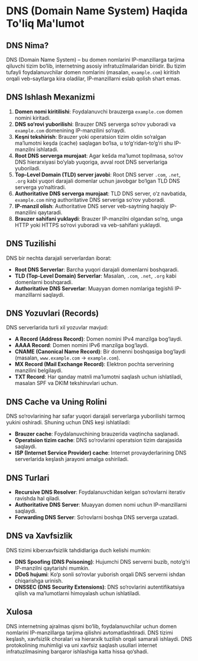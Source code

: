 # DNS (Domain Name System) Haqida To'liq Ma'lumot

## DNS Nima?
DNS (Domain Name System) – bu domen nomlarini IP-manzillarga tarjima qiluvchi tizim bo‘lib, internetning asosiy infratuzilmalaridan biridir. Bu tizim tufayli foydalanuvchilar domen nomlarini (masalan, `example.com`) kiritish orqali veb-saytlarga kira oladilar, IP-manzillarni eslab qolish shart emas.

## DNS Ishlash Mexanizmi
1. **Domen nomi kiritilishi**: Foydalanuvchi brauzerga `example.com` domen nomini kiritadi.
2. **DNS so‘rovi yuborilishi**: Brauzer DNS serverga so‘rov yuboradi va `example.com` domenining IP-manzilini so‘raydi.
3. **Keşni tekshirish**: Brauzer yoki operatsion tizim oldin so‘ralgan ma’lumotni keşda (cache) saqlagan bo‘lsa, u to‘g‘ridan-to‘g‘ri shu IP-manzilni ishlatadi.
4. **Root DNS serverga murojaat**: Agar kešda ma’lumot topilmasa, so‘rov DNS hierarxiyasi bo‘ylab yuqoriga, avval root DNS serverlariga yuboriladi.
5. **Top-Level Domain (TLD) server javobi**: Root DNS server `.com`, `.net`, `.org` kabi yuqori darajali domenlar uchun javobgar bo‘lgan TLD DNS serverga yo‘naltiradi.
6. **Authoritative DNS serverga murojaat**: TLD DNS server, o‘z navbatida, `example.com` ning authoritative DNS serveriga so‘rov yuboradi.
7. **IP-manzil olish**: Authoritative DNS server veb-saytning haqiqiy IP-manzilini qaytaradi.
8. **Brauzer sahifani yuklaydi**: Brauzer IP-manzilni olgandan so‘ng, unga HTTP yoki HTTPS so‘rovi yuboradi va veb-sahifani yuklaydi.

## DNS Tuzilishi
DNS bir nechta darajali serverlardan iborat:
- **Root DNS Serverlar**: Barcha yuqori darajali domenlarni boshqaradi.
- **TLD (Top-Level Domain) Serverlar**: Masalan, `.com`, `.net`, `.org` kabi domenlarni boshqaradi.
- **Authoritative DNS Serverlar**: Muayyan domen nomlariga tegishli IP-manzillarni saqlaydi.

## DNS Yozuvlari (Records)
DNS serverlarida turli xil yozuvlar mavjud:
- **A Record (Address Record)**: Domen nomini IPv4 manzilga bog‘laydi.
- **AAAA Record**: Domen nomini IPv6 manzilga bog‘laydi.
- **CNAME (Canonical Name Record)**: Bir domenni boshqasiga bog‘laydi (masalan, `www.example.com` -> `example.com`).
- **MX Record (Mail Exchange Record)**: Elektron pochta serverining manzilini belgilaydi.
- **TXT Record**: Har qanday matnli ma’lumotni saqlash uchun ishlatiladi, masalan SPF va DKIM tekshiruvlari uchun.

## DNS Cache va Uning Rolini
DNS so‘rovlarining har safar yuqori darajali serverlarga yuborilishi tarmoq yukini oshiradi. Shuning uchun DNS keşi ishlatiladi:
- **Brauzer cache**: Foydalanuvchining brauzerida vaqtincha saqlanadi.
- **Operatsion tizim cache**: DNS so‘rovlarini operatsion tizim darajasida saqlaydi.
- **ISP (Internet Service Provider) cache**: Internet provayderlarining DNS serverlarida keşlash jarayoni amalga oshiriladi.

## DNS Turlari
- **Recursive DNS Resolver**: Foydalanuvchidan kelgan so‘rovlarni iterativ ravishda hal qiladi.
- **Authoritative DNS Server**: Muayyan domen nomi uchun IP-manzillarni saqlaydi.
- **Forwarding DNS Server**: So‘rovlarni boshqa DNS serverga uzatadi.

## DNS va Xavfsizlik
DNS tizimi kiberxavfsizlik tahdidlariga duch kelishi mumkin:
- **DNS Spoofing (DNS Poisoning)**: Hujumchi DNS serverni buzib, noto‘g‘ri IP-manzilni qaytarishi mumkin.
- **DDoS hujumi**: Ko‘p sonli so‘rovlar yuborish orqali DNS serverni ishdan chiqarishga urinish.
- **DNSSEC (DNS Security Extensions)**: DNS so‘rovlarini autentifikatsiya qilish va ma’lumotlarni himoyalash uchun ishlatiladi.

## Xulosa
DNS internetning ajralmas qismi bo‘lib, foydalanuvchilar uchun domen nomlarini IP-manzillarga tarjima qilishni avtomatlashtiradi. DNS tizimi keşlash, xavfsizlik choralari va hierarxik tuzilish orqali samarali ishlaydi. DNS protokolining muhimligi va uni xavfsiz saqlash usullari internet infratuzilmasining barqaror ishlashiga katta hissa qo‘shadi.


